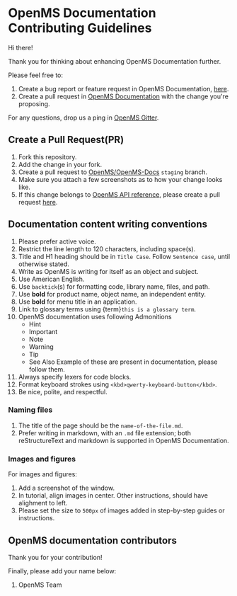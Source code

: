 OpenMS Documentation Contributing Guidelines
============================================

Hi there!

Thank you for thinking about enhancing OpenMS Documentation further.

Please feel free to:

1. Create a bug report or feature request in OpenMS Documentation, [here](https://github.com/OpenMS/OpenMS-docs/issues).
2. Create a pull request in [OpenMS Documentation](https://github.com/OpenMS/OpenMS-docs) with the change you're proposing.

For any questions, drop us a ping in [OpenMS Gitter](https://gitter.im/OpenMS/OpenMS).

## Create a Pull Request(PR)

1. Fork this repository.
2. Add the change in your fork.
3. Create a pull request to [OpenMS/OpenMS-Docs](https://github.com/OpenMS/OpenMS-docs/tree/staging) `staging` branch.
4. Make sure you attach a few screenshots as to how your change looks like.
5. If this change belongs to [OpenMS API reference](https://abibuilder.informatik.uni-tuebingen.de/archive/openms/Documentation/nightly/html/index.html),
   please create a pull request [here](https://github.com/OpenMS/OpenMS/tree/develop/doc).

## Documentation content writing conventions

1. Please prefer active voice.
2. Restrict the line length to 120 characters, including space(s).
3. Title and H1 heading should be in `Title Case`. Follow `Sentence case`, until otherwise stated.
4. Write as OpenMS is writing for itself as an object and subject.
5. Use American English.
6. Use `backtick`(s) for formatting code, library name, files, and path.
7. Use **bold** for product name, object name, an independent entity.
8. Use **bold** for menu title in an application.
9. Link to glossary terms using {term}`this is a glossary term`.
10. OpenMS documentation uses following Admonitions
    - Hint
	- Important
	- Note
	- Warning
	- Tip
	- See Also
	Example of these are present in documentation, please follow them.
11. Always specify lexers for code blocks.
12. Format keyboard strokes using `<kbd>qwerty-keyboard-button</kbd>`.
13. Be nice, polite, and respectful.

### Naming files

1. The title of the page should be the `name-of-the-file.md`.
2. Prefer writing in markdown, with an `.md` file extension; both reStructureText and markdown is supported in OpenMS Documentation.

### Images and figures

For images and figures:

1. Add a screenshot of the window.
2. In tutorial, align images in center. Other instructions, should have alighment to left.
3. Please set the size to `500px` of images added in step-by-step guides or instructions.

## OpenMS documentation contributors

Thank you for your contribution!

Finally, please add your name below:

1. OpenMS Team

